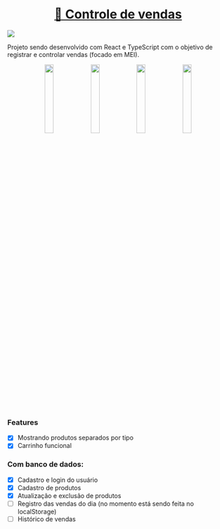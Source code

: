 <h1 align="center">
    <a href="https://controle-vendas.vercel.app/" target="_blank">🔗 Controle de vendas</a>
</h1>
<img src="https://img.shields.io/static/v1?label=&message=Em desenvolvimento&color=579853&style=for-the-badge&logo="/>

Projeto sendo desenvolvido com React e TypeScript com o objetivo de registrar e controlar vendas (focado em MEI).

<div align="center">
<img width="20%" src="https://user-images.githubusercontent.com/86917178/198169395-400ea43a-9c13-42ee-b580-caeddbad9543.png" />
<img width="20%" src="https://user-images.githubusercontent.com/86917178/198169752-6943a79e-16cd-4a69-a38b-cc735d339cc9.png" />
<img width="20%" src="https://user-images.githubusercontent.com/86917178/198169858-73a79850-b540-4896-94a5-694c96c74f89.png" />
<img width="20%" src="https://user-images.githubusercontent.com/86917178/198169952-63f696ce-6c19-46cf-9f08-aae9a461aee7.png" />
</div>



### Features

- [x] Mostrando produtos separados por tipo
- [x] Carrinho funcional

### Com banco de dados:
- [x] Cadastro e login do usuário
- [x] Cadastro de produtos
- [x] Atualização e exclusão de produtos
- [ ] Registro das vendas do dia (no momento está sendo feita no localStorage)
- [ ] Histórico de vendas
